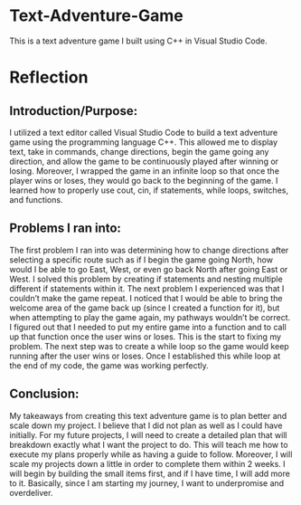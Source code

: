 # Text-Adventure-Game
This is a text adventure game I built using C++ in Visual Studio Code.

# Reflection

## Introduction/Purpose:
I utilized a text editor called Visual Studio Code to build a text adventure game using the programming language C++. This allowed me to display text, take in commands, change directions, begin the game going any direction, and allow the game to be continuously played after winning or losing. Moreover, I wrapped the game in an infinite loop so that once the player wins or loses, they would go back to the beginning of the game. I learned how to properly use cout, cin, if statements, while loops, switches, and functions.  

## Problems I ran into:
The first problem I ran into was determining how to change directions after selecting a specific route such as if I begin the game going North, how would I be able to go East, West, or even go back North after going East or West. I solved this problem by creating if statements and nesting multiple different if statements within it. The next problem I experienced was that I couldn’t make the game repeat. I noticed that I would be able to bring the welcome area of the game back up (since I created a function for it), but when attempting to play the game again, my pathways wouldn’t be correct. I figured out that I needed to put my entire game into a function and to call up that function once the user wins or loses. This is the start to fixing my problem. The next step was to create a while loop so the game would keep running after the user wins or loses. Once I established this while loop at the end of my code, the game was working perfectly.

## Conclusion:
 My takeaways from creating this text adventure game is to plan better and scale down my project. I believe that I did not plan as well as I could have initially. For my future projects, I will need to create a detailed plan that will breakdown exactly what I want the project to do. This will teach me how to execute my plans properly while as having a guide to follow. Moreover, I will scale my projects down a little in order to complete them within 2 weeks. I will begin by building the small items first, and if I have time, I will add more to it. Basically, since I am starting my journey, I want to underpromise and overdeliver. 

